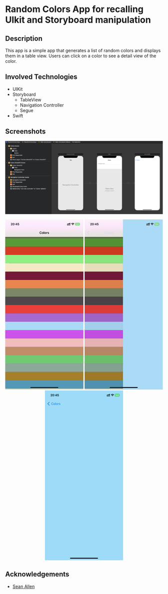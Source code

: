 # Random Colors App for recalling UIkit and Storyboard manipulation

## Description

This app is a simple app that generates a list of random colors and displays them in a table view. Users can click on a color to see a detail view of the color.

## Involved Technologies

- UIKit
- Storyboard
  - TableView
  - Navigation Controller
  - Segue
- Swift

## Screenshots

<!-- use HTML to display three image in a line and center it -->
<p float="left" align="center">
  <img src="./ProjectResources/4.PNG" width="750" />
</p>

<p float="left" align="center">
  <img src="./ProjectResources/1.PNG" width="250" />
  <img src="./ProjectResources/2.PNG" width="250" />
  <img src="./ProjectResources/3.PNG" width="250" />
</p>

## Acknowledgements

- [Sean Allen](seanallen.teachable.com)
